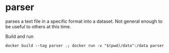 # parser
parses a text file in a specific format into a dataset.  Not general enough to be useful to others at this time.

Build and run
```
docker build --tag parser .; docker run -v "$(pwd)/data":/data parser
```